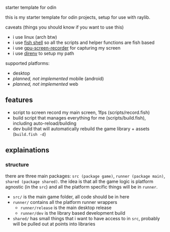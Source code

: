 starter template for odin

this is my starter template for odin projects, setup for use with raylib.

caveats (things you should know if you want to use this)
- i use linux (arch btw)
- i use [fish shell](https://fishshell.com/) so all the scripts and helper functions are fish based
- i use [gpu-screen-recorder](https://git.dec05eba.com/gpu-screen-recorder/about/) for capturing my screen 
- i use [direnv](https://direnv.net/) to setup my path

supported platforms:
- desktop
- _planned, not implemented_ mobile (android)
- _planned, not implemented_ web

## features

- script to screen record my main screen, 1fps (scripts/record.fish)
- build script that manages everything for me (scripts/build.fish), including auto-reload/building
- dev build that will automatically rebuild the game library + assets (`build.fish -d`)

## explainations

### structure

there are three main packages: `src (package game)`, `runner (package main)`, `shared (package shared)`. the idea is that all the game logic is platform
agnostic (in the `src`) and all the platform specific things will be in `runner`.

- `src/` is the main game folder, all code should be in here
- `runner/` contains all the platform runner wrappers
    - `runner/release` is the main desktop release
    - `runner/dev` is the library based development build
- `shared/` has small things that i want to have access to in `src`, probably will be pulled out at points into libraries
